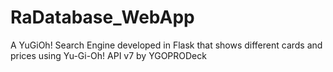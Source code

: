 # RaDatabase_WebApp
A YuGiOh! Search Engine developed in Flask that shows different cards and prices using Yu-Gi-Oh! API v7 by YGOPRODeck
